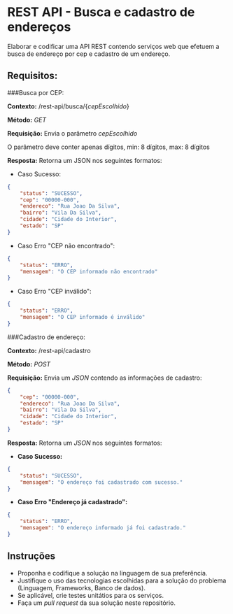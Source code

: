 REST API - Busca e cadastro de endereços
=======================================

Elaborar e codificar uma API REST contendo serviços web que efetuem a busca de endereço por cep e cadastro de um endereço.

Requisitos:
-----------

###Busca por CEP:

**Contexto:** /rest-api/busca/{*cepEscolhido*}

**Método:** *GET*

**Requisição:**
Envia o parâmetro *cepEscolhido*

O parâmetro deve conter apenas dígitos, min: 8 dígitos, max: 8 dígitos

**Resposta:**
Retorna um JSON nos seguintes formatos:

- Caso Sucesso:
```json
{
    "status": "SUCESSO",
    "cep": "00000-000",
    "endereco": "Rua Joao Da Silva",
    "bairro": "Vila Da Silva",
    "cidade": "Cidade do Interior",
    "estado": "SP"
}
```
- Caso Erro "CEP não encontrado":
```json
{
    "status": "ERRO",
    "mensagem": "O CEP informado não encontrado"
}
```
- Caso Erro "CEP inválido":
```json
{
    "status": "ERRO",
    "mensagem": "O CEP informado é inválido"
}
```

###Cadastro de endereço:

**Contexto:** /rest-api/cadastro

**Método:** *POST*

**Requisição:**
Envia um *JSON* contendo as informações de cadastro:
```json
{
    "cep": "00000-000",
    "endereco": "Rua Joao Da Silva",
    "bairro": "Vila Da Silva",
    "cidade": "Cidade do Interior",
    "estado": "SP"
}
```
**Resposta:**
Retorna um *JSON* nos seguintes formatos:

-  **Caso Sucesso:**
```json
{
    "status": "SUCESSO",
    "mensagem": "O endereço foi cadastrado com sucesso."
}
```

-  **Caso Erro "Endereço já cadastrado":**
```json
{
    "status": "ERRO",
    "mensagem": "O endereço informado já foi cadastrado."
}
```


Instruções
----------

- Proponha e codifique a solução na linguagem de sua preferência.
- Justifique o uso das tecnologias escolhidas para a solução do problema (Linguagem, Frameworks, Banco de dados).
- Se aplicável, crie testes unitátios para os serviços.
- Faça um *pull request* da sua solução neste repositório. 